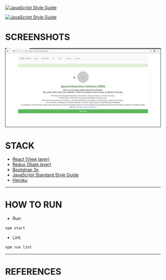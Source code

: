 [![JavaScript Style Guide](https://cdn.rawgit.com/standard/standard/master/badge.svg)](https://github.com/standard/standard)

[![JavaScript Style Guide](https://img.shields.io/badge/code_style-standard-brightgreen.svg)](https://standardjs.com)

# SCREENSHOTS


![Overview](https://raw.githubusercontent.com/nguyentrucxinh/react-flash-cards/master/screenshots/overview.gif)

# STACK

- [React (View layer)](https://reactjs.org/)
- [Redux (State layer)](https://redux.js.org/)
- [Bootstrap 3x](https://getbootstrap.com/)
- [JavaScript Standard Style Guide](https://standardjs.com/)
- [Heroku](https://www.heroku.com/)

---
# HOW TO RUN

- Run:
```bash
npm start
```

- Lint:
```bash
npm run lint
```

---
# REFERENCES

